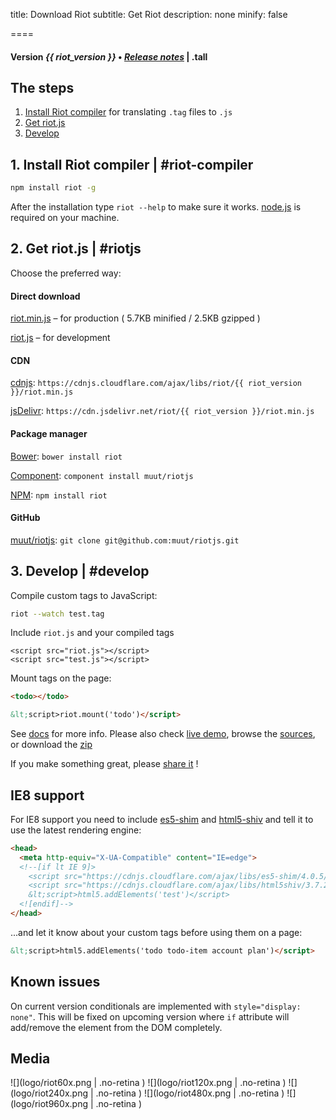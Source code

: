 
title: Download Riot
subtitle: Get Riot
description: none
minify: false

====

#### Version *{{ riot_version }}*  • *[Release notes](release-notes.html)* | .tall


## The steps

1. [Install Riot compiler](#riot-compiler) for translating `.tag` files to `.js`
2. [Get riot.js](#riotjs)
3. [Develop](#develop)


## 1. Install Riot compiler | #riot-compiler

``` sh
npm install riot -g
```

After the installation type `riot --help` to make sure it works. [node.js](http://nodejs.org/) is required on your machine.


## 2. Get riot.js | #riotjs

Choose the preferred way:


####  Direct download

[riot.min.js](https://raw.githubusercontent.com/muut/riotjs/master/riot.min.js) – for production ( 5.7KB minified / 2.5KB gzipped )

[riot.js](https://raw.githubusercontent.com/muut/riotjs/master/riot.js) – for development


#### CDN

[cdnjs](https://cdnjs.com/libraries/riot): `https://cdnjs.cloudflare.com/ajax/libs/riot/{{ riot_version }}/riot.min.js`

[jsDelivr](http://www.jsdelivr.com/#!riot): `https://cdn.jsdelivr.net/riot/{{ riot_version }}/riot.min.js`


#### Package manager

[Bower](http://bower.io/search/?q=riot.js): `bower install riot`

[Component](http://component.github.io/?q=riot): `component install muut/riotjs`

[NPM](https://www.npmjs.com/package/riot): `npm install riot`


#### GitHub

[muut/riotjs](https://github.com/muut/riotjs): `git clone git@github.com:muut/riotjs.git`


## 3. Develop | #develop

Compile custom tags to JavaScript:

``` sh
riot --watch test.tag
```

Include `riot.js` and your compiled tags

```
<script src="riot.js"></script>
<script src="test.js"></script>
```

Mount tags on the page:

``` html
<todo></todo>

&lt;script>riot.mount('todo')</script>
```

See [docs](/riotjs/guide/) for more info. Please also check [live demo](http://muut.github.io/riotjs/demo/), browse the [sources](https://github.com/muut/riotjs/tree/gh-pages/demo), or download the [zip](https://github.com/muut/riotjs/archive/gh-pages.zip)

If you make something great, please [share it](https://github.com/muut/riotjs/issues/58) !


## IE8 support

For IE8 support you need to include [es5-shim](https://github.com/es-shims/es5-shim) and [html5-shiv](https://github.com/aFarkas/html5shiv) and tell it to use the latest rendering engine:

``` html
<head>
  <meta http-equiv="X-UA-Compatible" content="IE=edge">
  <!--[if lt IE 9]>
    <script src="https://cdnjs.cloudflare.com/ajax/libs/es5-shim/4.0.5/es5-shim.min.js"></script>
    <script src="https://cdnjs.cloudflare.com/ajax/libs/html5shiv/3.7.2/html5shiv.min.js"></script>
    &lt;script>html5.addElements('test')</script>
  <![endif]-->
</head>
```

...and let it know about your custom tags before using them on a page:

``` html
&lt;script>html5.addElements('todo todo-item account plan')</script>
```


## Known issues

On current version conditionals are implemented with `style="display: none"`. This will be fixed on upcoming version where `if` attribute will add/remove the element from the DOM completely.


## Media

![](logo/riot60x.png | .no-retina )
![](logo/riot120x.png | .no-retina )
![](logo/riot240x.png | .no-retina )
![](logo/riot480x.png | .no-retina )
![](logo/riot960x.png | .no-retina )
